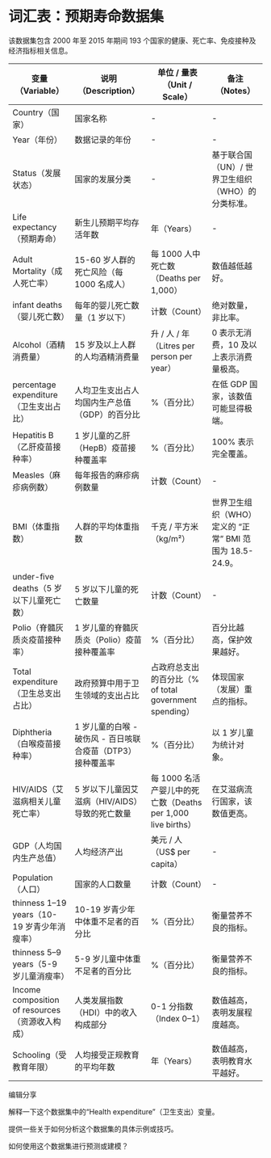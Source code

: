 # 词汇表：预期寿命数据集

该数据集包含 2000 年至 2015 年期间 193 个国家的健康、死亡率、免疫接种及经济指标相关信息。

|变量（Variable）|说明（Description）|单位 / 量表（Unit / Scale）|备注（Notes）|
|---|---|---|---|
|Country（国家）|国家名称|-|-|
|Year（年份）|数据记录的年份|-|-|
|Status（发展状态）|国家的发展分类|-|基于联合国（UN）/ 世界卫生组织（WHO）的分类标准。|
|Life expectancy（预期寿命）|新生儿预期平均存活年数|年（Years）|-|
|Adult Mortality（成人死亡率）|15-60 岁人群的死亡风险（每 1000 名成人）|每 1000 人中死亡数（Deaths per 1,000）|数值越低越好。|
|infant deaths（婴儿死亡数）|每年的婴儿死亡数量（1 岁以下）|计数（Count）|绝对数量，非比率。|
|Alcohol（酒精消费量）|15 岁及以上人群的人均酒精消费量|升 / 人 / 年（Litres per person per year）|0 表示无消费，10 及以上表示消费量极高。|
|percentage expenditure（卫生支出占比）|人均卫生支出占人均国内生产总值（GDP）的百分比|%（百分比）|在低 GDP 国家，该数值可能显得极端。|
|Hepatitis B（乙肝疫苗接种率）|1 岁儿童的乙肝（HepB）疫苗接种覆盖率|%（百分比）|100% 表示完全覆盖。|
|Measles（麻疹病例数）|每年报告的麻疹病例数量|计数（Count）|-|
|BMI（体重指数）|人群的平均体重指数|千克 / 平方米（kg/m²）|世界卫生组织（WHO）定义的 “正常” BMI 范围为 18.5-24.9。|
|under-five deaths（5 岁以下儿童死亡数）|5 岁以下儿童的死亡数量|计数（Count）|-|
|Polio（脊髓灰质炎疫苗接种率）|1 岁儿童的脊髓灰质炎（Polio）疫苗接种覆盖率|%（百分比）|百分比越高，保护效果越好。|
|Total expenditure（卫生总支出占比）|政府预算中用于卫生领域的支出占比|占政府总支出的百分比（% of total government spending）|体现国家（发展）重点的指标。|
|Diphtheria（白喉疫苗接种率）|1 岁儿童的白喉 - 破伤风 - 百日咳联合疫苗（DTP3）接种覆盖率|%（百分比）|以 1 岁儿童为统计对象。|
|HIV/AIDS（艾滋病相关儿童死亡率）|5 岁以下儿童因艾滋病（HIV/AIDS）导致的死亡数量|每 1000 名活产婴儿中的死亡数（Deaths per 1,000 live births）|在艾滋病流行国家，该数值更高。|
|GDP（人均国内生产总值）|人均经济产出|美元 / 人（US$ per capita）|-|
|Population（人口）|国家的人口数量|计数（Count）|-|
|thinness 1–19 years（10-19 岁青少年消瘦率）|10-19 岁青少年中体重不足者的百分比|%（百分比）|衡量营养不良的指标。|
|thinness 5–9 years（5-9 岁儿童消瘦率）|5-9 岁儿童中体重不足者的百分比|%（百分比）|衡量营养不良的指标。|
|Income composition of resources（资源收入构成）|人类发展指数（HDI）中的收入构成部分|0-1 分指数（Index 0–1）|数值越高，表明发展程度越高。|
|Schooling（受教育年限）|人均接受正规教育的平均年数|年（Years）|数值越高，表明教育水平越好。|

编辑分享

解释一下这个数据集中的“Health expenditure”（卫生支出）变量。

提供一些关于如何分析这个数据集的具体示例或技巧。

如何使用这个数据集进行预测或建模？